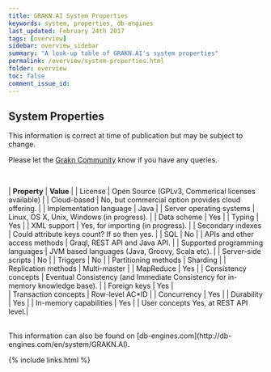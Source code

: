 ```yaml
---
title: GRAKN.AI System Properties
keywords: system, properties, db-engines
last_updated: February 24th 2017
tags: [overview]
sidebar: overview_sidebar
summary: "A look-up table of GRAKN.AI's system properties"
permalink: /overview/system-properties.html
folder: overview
toc: false
comment_issue_id: 
---
```


## System Properties

This information is correct at time of publication but may be subject to change. 
   
Please let the [Grakn Community](https://grakn.ai/community.html) know if you have any queries.

<br />

| **Property** | **Value** |
| License	| Open Source (GPLv3, Commerical licenses available) | 
| Cloud-based	 | No, but commercial option provides cloud offering. | 
| Implementation language	| Java | 
| Server operating systems	| Linux, OS X, Unix, Windows (in progress). | 
| Data scheme	 | Yes | 
| Typing	| Yes | 
| XML support	 | Yes, for importing (in progress). | 
| Secondary indexes	| Could attribute keys count? If so then yes. | 
| SQL	| No | 
| APIs and other access methods	| Graql, REST API and Java API. | 
| Supported programming languages	 | JVM based languages (Java, Groovy, Scala etc). | 
| Server-side scripts	| No | 
| Triggers	| No | 
| Partitioning methods	| Sharding | 
| Replication methods	| Multi-master | 
| MapReduce	| Yes | 
| Consistency concepts	| Eventual Consistency (and Immediate Consistency for in-memory knowledge base). | 
| Foreign keys	| Yes |  
| Transaction concepts	| Row-level AC*ID | 
| Concurrency	 | Yes | 
| Durability	| Yes | 
| In-memory capabilities	| Yes | 
| User concepts	Yes, at REST API level.| 



<br />
This information can also be found on [db-engines.com](http://db-engines.com/en/system/GRAKN.AI).


{% include links.html %}

